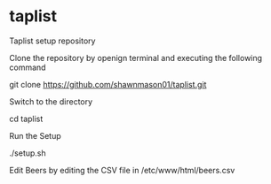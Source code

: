 # taplist
Taplist setup repository

Clone the repository by openign terminal and executing the following command

git clone https://github.com/shawnmason01/taplist.git

Switch to the directory

cd taplist

Run the Setup

./setup.sh

Edit Beers by editing the CSV file in /etc/www/html/beers.csv
